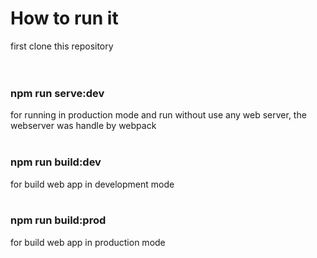 # How to run it

first clone this repository
<br>
<br>
<br>
### npm run serve:dev
for running in production mode and run without use any web server, the webserver was handle by webpack
<br><br>
### npm run build:dev
for build web app in development mode
<br><br>
### npm run build:prod
for build web app in production mode
